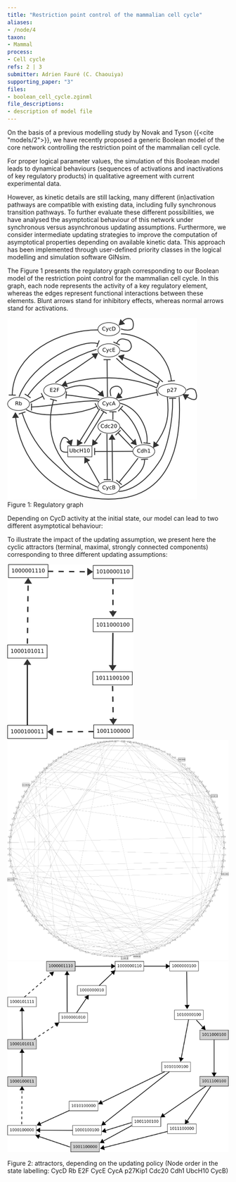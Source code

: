 ```yaml
---
title: "Restriction point control of the mammalian cell cycle"
aliases:
- /node/4
taxon: 
- Mammal
process: 
- Cell cycle
refs: 2 | 3
submitter: Adrien Fauré (C. Chaouiya)
supporting_paper: "3"
files: 
- boolean_cell_cycle.zginml
file_descriptions: 
- description of model file
---
```



On the basis of a previous modelling study by Novak and Tyson {{<cite "models/2">}}, we have
recently proposed a generic Boolean model of the core network controlling the
restriction point of the mammalian cell cycle.


For proper logical parameter values, the simulation of this Boolean model
leads to dynamical behaviours (sequences of activations and inactivations of
key regulatory products) in qualitative agreement with current experimental
data.


However, as kinetic details are still lacking, many different (in)activation
pathways are compatible with existing data, including fully synchronous
transition pathways. To further evaluate these different possibilities, we
have analysed the asymptotical behaviour of this network under synchronous
versus asynchronous updating assumptions. Furthermore, we consider
intermediate updating strategies to improve the computation of asymptotical
properties depending on available kinetic data. This approach has been
implemented through user-defined priority classes in the logical modelling and
simulation software GINsim.


The Figure 1 presents the regulatory graph corresponding to our Boolean model
of the restriction point control for the mammalian cell cycle. In this graph,
each node represents the activity of a key regulatory element, whereas the
edges represent functional interactions between these elements. Blunt arrows
stand for inhibitory effects, whereas normal arrows stand for activations.


![](lrg.png)  
Figure 1: Regulatory graph



Depending on CycD activity at the initial state, our model can lead to two
different asymptotical behaviour:



To illustrate the impact of the updating assumption, we present here the
cyclic attractors (terminal, maximal, strongly connected components)
corresponding to three different updating assumptions:


![](stg_synchronous.png) ![](stg_asynchronous.png) ![](stg_mixed.png) 

Figure 2: attractors, depending on the updating policy (Node order in the
state labelling: CycD Rb E2F CycE CycA p27Kip1 Cdc20 Cdh1 UbcH10 CycB)



